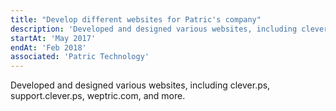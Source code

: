 ```yaml
---
title: "Develop different websites for Patric's company"
description: 'Developed and designed various websites, including clever.ps, support.clever.ps, weptric.com, and more.'
startAt: 'May 2017'
endAt: 'Feb 2018'
associated: 'Patric Technology'
---
```


Developed and designed various websites, including clever.ps, support.clever.ps, weptric.com, and more.
